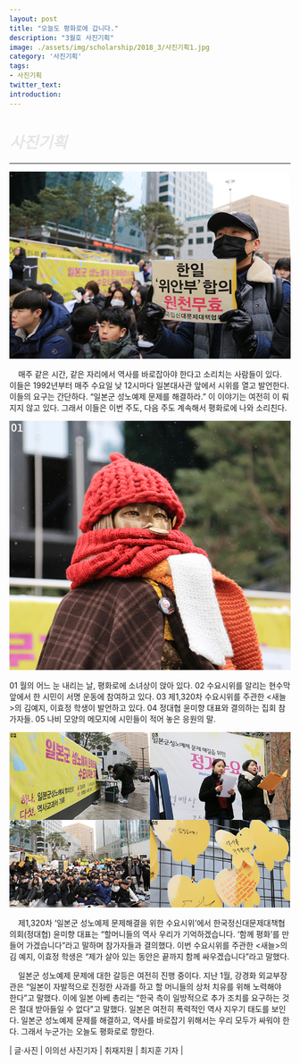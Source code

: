 ```yaml
---
layout: post
title: "오늘도 평화로에 갑니다."
description: "3월호 사진기획"
image: ./assets/img/scholarship/2018_3/사진기획1.jpg
category: '사진기획'
tags:
- 사진기획
twitter_text:
introduction:
---
```


<h1 style="color:#E6E6E6;"><i>사진기획</i></h1>
<hr/>

<!--사진기획-->
<img itemprop="image" src="/assets/img/scholarship/2018_3/사진기획1.jpg" alt="사진기획1" width="800" height="auto">


&nbsp; &nbsp; 매주 같은 시간, 같은 자리에서 역사를 바로잡아야 한다고 소리치는 사람들이 있다. 이들은 1992년부터 매주 수요일 낮 12시마다
일본대사관 앞에서 시위를 열고 발언한다. 이들의 요구는 간단하다. “일본군 성노예제 문제를 해결하라.” 이 이야기는 여전히 이
뤄지지 않고 있다. 그래서 이들은 이번 주도, 다음 주도 계속해서 평화로에 나와 소리친다.


<img itemprop="image" src="/assets/img/scholarship/2018_3/사진기획2.jpg" alt="사진기획2" width="800" height="auto">


01 월의 어느 눈 내리는 날, 평화로에 소녀상이 앉아 있다.
02 수요시위를 알리는 현수막 앞에서 한 시민이 서명 운동에 참여하고 있다.
03 제1,320차 수요시위를 주관한 <새늘>의 김예지, 이효정 학생이 발언하고 있다.
04 정대협 윤미향 대표와 결의하는 집회 참가자들.
05 나비 모양의 메모지에 시민들이 적어 놓은 응원의 말.


<img itemprop="image" src="/assets/img/scholarship/2018_3/사진기획3.jpg" alt="사진기획3" width="800" height="auto">


&nbsp; &nbsp; 제1,320차 ‘일본군 성노예제 문제해결을 위한 수요시위’에서 한국정신대문제대책협의회(정대협) 윤미향 대표는 “할머니들의 역사
우리가 기억하겠습니다. ‘함께 평화’를 만들어 가겠습니다”라고 말하며 참가자들과 결의했다. 이번 수요시위를 주관한 <새늘>의 김
예지, 이효정 학생은 “제가 살아 있는 동안은 끝까지 함께 싸우겠습니다”라고 말했다.

&nbsp; &nbsp; 일본군 성노예제 문제에 대한 갈등은 여전히 진행 중이다. 지난 1월, 강경화 외교부장관은 “일본이 자발적으로 진정한 사과를 하고 할
머니들의 상처 치유를 위해 노력해야 한다”고 말했다. 이에 일본 아베 총리는 “한국 측이 일방적으로 추가 조치를 요구하는 것은 절대 
받아들일 수 없다”고 말했다. 일본은 여전히 폭력적인 역사 지우기 태도를 보인다. 일본군 성노예제 문제를 해결하고, 역사를 바로잡기
위해서는 우리 모두가 싸워야 한다. 그래서 누군가는 오늘도 평화로로 향한다.


| 글·사진 &#124; 이의선 사진기자 | 취재지원 &#124; 최지훈 기자 |
